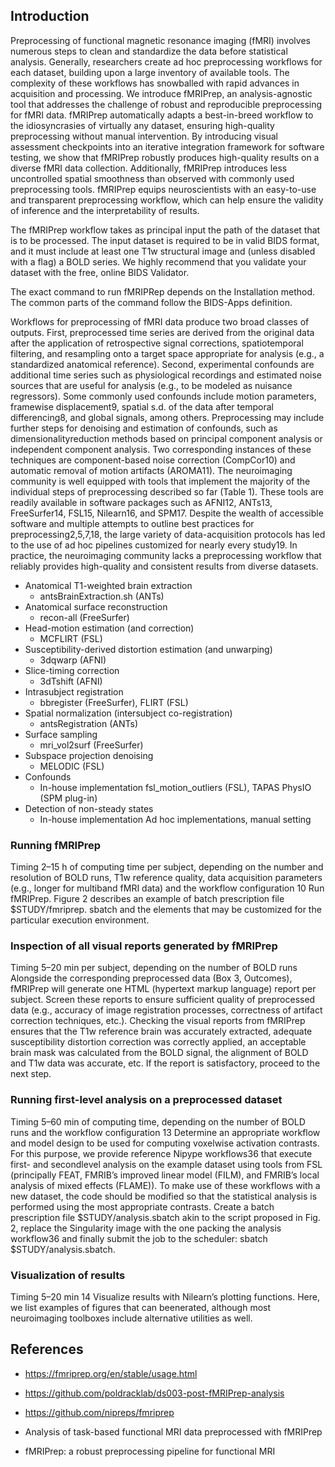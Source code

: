 ## Introduction


Preprocessing of functional magnetic resonance imaging (fMRI) involves numerous steps to clean and standardize the data before statistical analysis. Generally, researchers create ad hoc preprocessing workflows for each dataset, building upon a large inventory of available tools. The complexity of these workflows has snowballed with rapid advances in acquisition and processing. We introduce fMRIPrep, an analysis-agnostic tool that addresses the challenge of robust and reproducible preprocessing for fMRI data. fMRIPrep automatically adapts a best-in-breed workflow to the idiosyncrasies of virtually any dataset, ensuring high-quality preprocessing without manual intervention. By introducing visual assessment checkpoints into an iterative integration framework for software testing, we show that fMRIPrep robustly produces high-quality results on a diverse fMRI data collection. Additionally, fMRIPrep introduces less uncontrolled spatial smoothness than observed with commonly used preprocessing tools. fMRIPrep equips neuroscientists with an easy-to-use and transparent preprocessing workflow, which can help ensure the validity of inference and the interpretability of results.

The fMRIPrep workflow takes as principal input the path of the dataset that is to be processed. The input dataset is required to be in valid BIDS format, and it must include at least one T1w structural image and (unless disabled with a flag) a BOLD series. We highly recommend that you validate your dataset with the free, online BIDS Validator.

The exact command to run fMRIPRep depends on the Installation method. The common parts of the command follow the BIDS-Apps definition. 

Workflows for preprocessing of fMRI data produce two broad classes of outputs. First, preprocessed time series are derived from the original data after the application of retrospective signal corrections, spatiotemporal filtering, and resampling onto a target space
appropriate for analysis (e.g., a standardized anatomical reference).
Second, experimental confounds are additional time series such as physiological recordings and estimated noise sources that are useful
for analysis (e.g., to be modeled as nuisance regressors). Some commonly used confounds include motion parameters, framewise displacement9,
spatial s.d. of the data after temporal differencing8, and global signals, among others. Preprocessing may include further steps for denoising and estimation of confounds, such as dimensionalityreduction methods based on principal component analysis or independent component analysis. Two corresponding instances of these techniques are component-based noise correction (CompCor10) and automatic removal of motion artifacts (AROMA11).
The neuroimaging community is well equipped with tools that implement the majority of the individual steps of preprocessing
described so far (Table 1). These tools are readily available in software packages such as AFNI12, ANTs13, FreeSurfer14, FSL15, Nilearn16, and SPM17. Despite the wealth of accessible software and multiple attempts to outline best practices for preprocessing2,5,7,18, the large
variety of data-acquisition protocols has led to the use of ad hoc pipelines customized for nearly every study19. In practice, the neuroimaging community lacks a preprocessing workflow that reliably provides high-quality and consistent results from diverse datasets.



+ Anatomical T1-weighted brain extraction 
  - antsBrainExtraction.sh (ANTs) 
+ Anatomical surface reconstruction 
  - recon-all (FreeSurfer) 
+ Head-motion estimation (and correction)
  - MCFLIRT (FSL) 
+ Susceptibility-derived distortion estimation (and unwarping)
  - 3dqwarp (AFNI) 
+ Slice-timing correction 
  - 3dTshift (AFNI)
+ Intrasubject registration 
  - bbregister (FreeSurfer), FLIRT (FSL) 
+ Spatial normalization (intersubject co-registration) 
  - antsRegistration (ANTs) 
+ Surface sampling 
  - mri_vol2surf (FreeSurfer) 
+ Subspace projection denoising
  - MELODIC (FSL) 
+ Confounds 
  - In-house implementation fsl_motion_outliers (FSL), TAPAS PhysIO (SPM plug-in)
+ Detection of non-steady states 
  - In-house implementation Ad hoc implementations, manual setting

### Running fMRIPrep 
Timing 2–15 h of computing time per subject, depending on the number and resolution of BOLD runs, T1w reference quality, data acquisition parameters (e.g., longer for multiband fMRI data) and the workflow configuration 10 Run fMRIPrep. Figure 2 describes an example of batch prescription file $STUDY/fmriprep. sbatch and the elements that may be customized for the particular execution environment.

### Inspection of all visual reports generated by fMRIPrep
Timing 5–20 min per subject, depending on the number of BOLD runs Alongside the corresponding preprocessed data (Box 3, Outcomes), fMRIPrep will generate one HTML (hypertext markup language) report per subject. Screen these reports to ensure sufficient quality of preprocessed data (e.g., accuracy of image registration processes, correctness of artifact correction techniques, etc.). Checking the visual reports from fMRIPrep ensures that the T1w reference brain was accurately extracted, adequate susceptibility distortion correction was correctly applied, an acceptable brain mask was calculated from the BOLD signal, the alignment of BOLD and T1w data was accurate, etc. If the report is satisfactory, proceed to the next step.

### Running first-level analysis on a preprocessed dataset 
Timing 5–60 min of computing time, depending on the number of BOLD runs and the workflow configuration 13 Determine an appropriate workflow and model design to be used for computing voxelwise activation contrasts. For this purpose, we provide reference Nipype workflows36 that execute first- and secondlevel analysis on the example dataset using tools from FSL (principally FEAT, FMRIB’s improved linear model (FILM), and FMRIB’s local analysis of mixed effects (FLAME)). To make use of these workflows with a new dataset, the code should be modified so that the statistical analysis is performed using the most appropriate contrasts. Create a batch prescription file $STUDY/analysis.sbatch akin to the script proposed in Fig. 2, replace the Singularity image with the one packing the analysis workflow36 and finally submit the job to the scheduler: sbatch $STUDY/analysis.sbatch.

### Visualization of results 
Timing 5–20 min 14 Visualize results with Nilearn’s plotting functions. Here, we list examples of figures that can beenerated, although most neuroimaging toolboxes include alternative utilities as well.

## References

+ https://fmriprep.org/en/stable/usage.html

+ https://github.com/poldracklab/ds003-post-fMRIPrep-analysis

+ https://github.com/nipreps/fmriprep

+ Analysis of task-based functional MRI data preprocessed with fMRIPrep

+ fMRIPrep: a robust preprocessing pipeline for functional MRI
